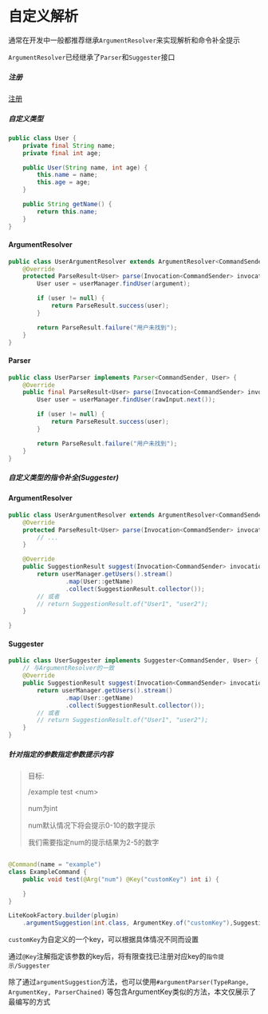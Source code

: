 # 自定义解析

通常在开发中一般都推荐继承`ArgumentResolver`来实现解析和命令补全提示

`ArgumentResolver`已经继承了`Parser`和`Suggester`接口

##### 注册

[注册](/register/?id=参数解析器)

##### 自定义类型

```java
public class User {
    private final String name;
    private final int age;

    public User(String name, int age) {
        this.name = name;
        this.age = age;
    }

    public String getName() {
        return this.name;
    }
}
```

<!-- tabs:start -->

#### **ArgumentResolver**

```java
public class UserArgumentResolver extends ArgumentResolver<CommandSender, User> {
    @Override
    protected ParseResult<User> parse(Invocation<CommandSender> invocation, Argument<User> context, String argument) {
        User user = userManager.findUser(argument);

        if (user != null) {
            return ParseResult.success(user);
        }

        return ParseResult.failure("用户未找到");
    }
}
```

#### **Parser**

```java
public class UserParser implements Parser<CommandSender, User> {
    @Override
    public final ParseResult<User> parse(Invocation<CommandSender> invocation, Argument<User> argument, RawInput rawInput) {
        User user = userManager.findUser(rawInput.next());

        if (user != null) {
            return ParseResult.success(user);
        }

        return ParseResult.failure("用户未找到");
    }
}
```

<!-- tabs:end -->

##### 自定义类型的指令补全(Suggester)

<!-- tabs:start -->

#### **ArgumentResolver**

```java
public class UserArgumentResolver extends ArgumentResolver<CommandSender, User> {
    @Override
    protected ParseResult<User> parse(Invocation<CommandSender> invocation, Argument<User> context, String argument) {
        // ...
    }

    @Override
    public SuggestionResult suggest(Invocation<CommandSender> invocation, Argument<User> argument, SuggestionContext context) {
        return userManager.getUsers().stream()
                .map(User::getName)
                .collect(SuggestionResult.collector());
        // 或者
        // return SuggestionResult.of("User1", "user2");
    }

}
```

#### **Suggester**

```java
public class UserSuggester implements Suggester<CommandSender, User> {
    // 与ArgumentResolver的一致
    @Override
    public SuggestionResult suggest(Invocation<CommandSender> invocation, Argument<User> argument, SuggestionContext context) {
        return userManager.getUsers().stream()
                .map(User::getName)
                .collect(SuggestionResult.collector());
        // 或者
        // return SuggestionResult.of("User1", "user2");
    }
}
```

<!-- tabs:end -->

##### 针对指定的参数指定参数提示内容

> 目标:
>
> /example test &lt;num>
>
> num为int
>
> num默认情况下将会提示0-10的数字提示
>
> 我们需要指定num的提示结果为2-5的数字

```java

@Command(name = "example")
class ExampleCommand {
    public void test(@Arg("num") @Key("customKey") int i) {

    }
}

LiteKookFactory.builder(plugin)
    .argumentSuggestion(int.class, ArgumentKey.of("customKey"),SuggestionResult.of("2","3","4","5"));
```

`customKey`为自定义的一个key，可以根据具体情况不同而设置

通过`@Key`注解指定该参数的key后，将有限查找已注册对应key的`指令提示/Suggester`

除了通过`argumentSuggestion`方法，也可以使用`#argumentParser(TypeRange, ArgumentKey, ParserChained)`
等包含ArgumentKey类似的方法，本文仅展示了最编写的方式